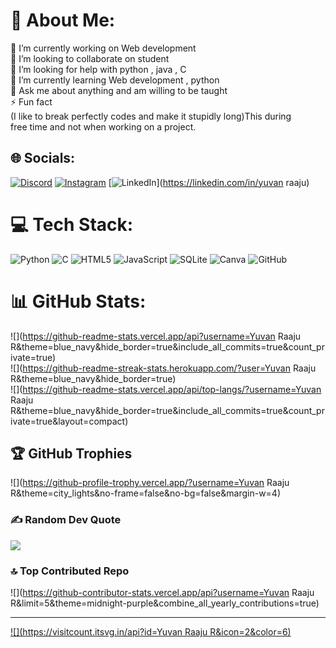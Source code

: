 # 💫 About Me:
🔭 I’m currently working on Web development  <br>👯 I’m looking to collaborate on student<br>🤝 I’m looking for help with python , java , C<br>🌱 I’m currently learning Web development , python<br>💬 Ask me about anything and am willing to be taught  <br>⚡ Fun fact<br>(I like to break perfectly codes and make it stupidly long)This during <br>free time and not when working on a project. 


## 🌐 Socials:
[![Discord](https://img.shields.io/badge/Discord-%237289DA.svg?logo=discord&logoColor=white)](https://discord.gg/nukabone) [![Instagram](https://img.shields.io/badge/Instagram-%23E4405F.svg?logo=Instagram&logoColor=white)](https://instagram.com/yuvan_rr) [![LinkedIn](https://img.shields.io/badge/LinkedIn-%230077B5.svg?logo=linkedin&logoColor=white)](https://linkedin.com/in/yuvan raaju) 

# 💻 Tech Stack:
![Python](https://img.shields.io/badge/python-3670A0?style=for-the-badge&logo=python&logoColor=ffdd54) ![C](https://img.shields.io/badge/c-%2300599C.svg?style=for-the-badge&logo=c&logoColor=white) ![HTML5](https://img.shields.io/badge/html5-%23E34F26.svg?style=for-the-badge&logo=html5&logoColor=white) ![JavaScript](https://img.shields.io/badge/javascript-%23323330.svg?style=for-the-badge&logo=javascript&logoColor=%23F7DF1E) ![SQLite](https://img.shields.io/badge/sqlite-%2307405e.svg?style=for-the-badge&logo=sqlite&logoColor=white) ![Canva](https://img.shields.io/badge/Canva-%2300C4CC.svg?style=for-the-badge&logo=Canva&logoColor=white) ![GitHub](https://img.shields.io/badge/github-%23121011.svg?style=for-the-badge&logo=github&logoColor=white)
# 📊 GitHub Stats:
![](https://github-readme-stats.vercel.app/api?username=Yuvan Raaju R&theme=blue_navy&hide_border=true&include_all_commits=true&count_private=true)<br/>
![](https://github-readme-streak-stats.herokuapp.com/?user=Yuvan Raaju R&theme=blue_navy&hide_border=true)<br/>
![](https://github-readme-stats.vercel.app/api/top-langs/?username=Yuvan Raaju R&theme=blue_navy&hide_border=true&include_all_commits=true&count_private=true&layout=compact)

## 🏆 GitHub Trophies
![](https://github-profile-trophy.vercel.app/?username=Yuvan Raaju R&theme=city_lights&no-frame=false&no-bg=false&margin-w=4)

### ✍️ Random Dev Quote
![](https://quotes-github-readme.vercel.app/api?type=horizontal&theme=dark)

### 🔝 Top Contributed Repo
![](https://github-contributor-stats.vercel.app/api?username=Yuvan Raaju R&limit=5&theme=midnight-purple&combine_all_yearly_contributions=true)

---
[![](https://visitcount.itsvg.in/api?id=Yuvan Raaju R&icon=2&color=6)](https://visitcount.itsvg.in)

<!-- Proudly created with GPRM ( https://gprm.itsvg.in ) -->
